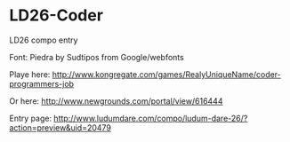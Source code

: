LD26-Coder
==========

LD26 compo entry

Font: Piedra by Sudtipos from Google/webfonts

Playe here: http://www.kongregate.com/games/RealyUniqueName/coder-programmers-job

Or here: http://www.newgrounds.com/portal/view/616444

Entry page: http://www.ludumdare.com/compo/ludum-dare-26/?action=preview&uid=20479
